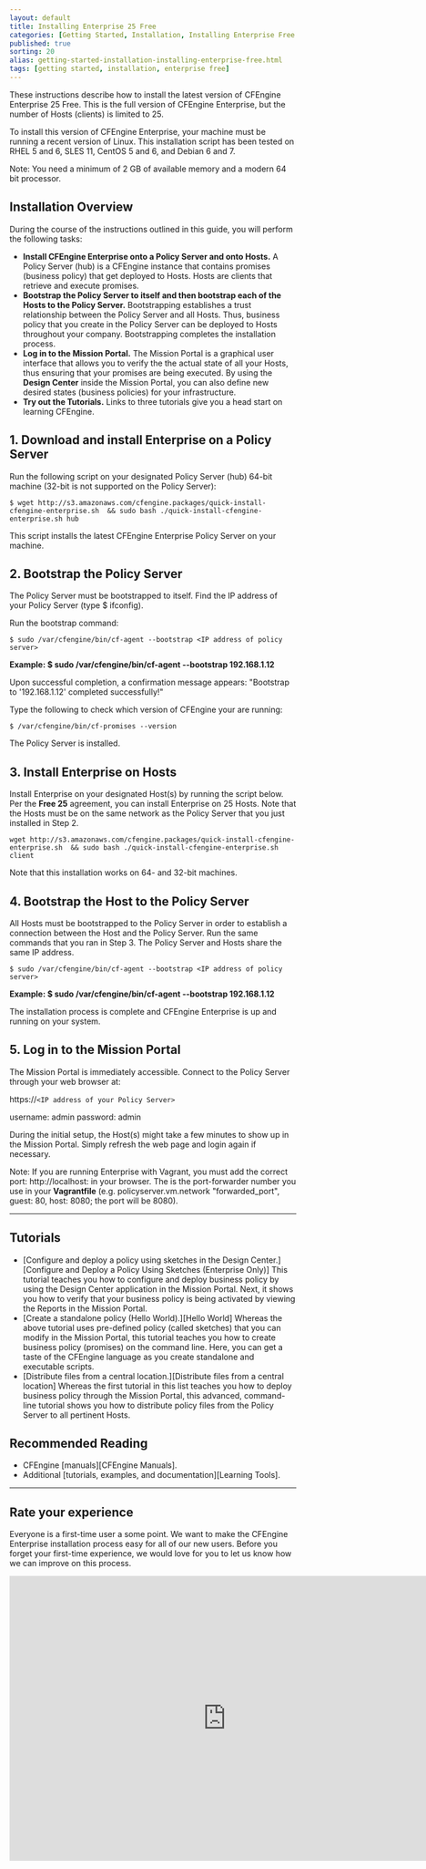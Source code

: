 ```yaml
---
layout: default
title: Installing Enterprise 25 Free
categories: [Getting Started, Installation, Installing Enterprise Free 25]
published: true
sorting: 20
alias: getting-started-installation-installing-enterprise-free.html
tags: [getting started, installation, enterprise free]
---
```


These instructions describe how to install the latest version of CFEngine Enterprise 25 Free. This is the full
version of CFEngine Enterprise, but the number of Hosts (clients) is limited to 25. 

To install this version of CFEngine Enterprise, your machine must be running a recent version of Linux.
This installation script has been tested on RHEL 5 and 6, SLES 11, CentOS 5 and 6, and Debian 6 and 7.

Note: You need a minimum of 2 GB of available memory and a modern 64 bit processor.

## Installation Overview

During the course of the instructions outlined in this guide, you will perform the following tasks:

* **Install CFEngine Enterprise onto a Policy Server and onto Hosts.** 
A Policy Server (hub) is a CFEngine instance that contains promises (business policy) that get deployed to Hosts. 
Hosts are clients that retrieve and execute promises. 
* **Bootstrap the Policy Server to itself and then bootstrap each of the Hosts to the Policy Server.** Bootstrapping establishes a trust relationship between the Policy Server 
and all Hosts. Thus, business policy that you create in the Policy Server can be deployed to Hosts throughout your company. 
Bootstrapping completes the installation process.
* **Log in to the Mission Portal.** The Mission Portal is a graphical user interface that allows you to verify the 
the actual state of all your Hosts, thus ensuring that your promises are being executed. By using the **Design Center** inside the Mission Portal, you 
can also define new desired states (business policies) for your infrastructure. 
* **Try out the Tutorials.** Links to three tutorials give you a head start on learning CFEngine.


## 1. Download and install Enterprise on a Policy Server

Run the following script on your designated Policy Server (hub) 64-bit machine (32-bit is not supported on the Policy Server):

```
$ wget http://s3.amazonaws.com/cfengine.packages/quick-install-cfengine-enterprise.sh  && sudo bash ./quick-install-cfengine-enterprise.sh hub
```

This script installs the latest CFEngine Enterprise Policy Server on your machine. 

## 2. Bootstrap the Policy Server 

The Policy Server must be bootstrapped to itself. Find the IP address of your Policy Server (type $ ifconfig).

Run the bootstrap command:

```
$ sudo /var/cfengine/bin/cf-agent --bootstrap <IP address of policy server>
```

**Example: $ sudo /var/cfengine/bin/cf-agent --bootstrap 192.168.1.12**

Upon successful completion, a confirmation message appears: "Bootstrap to '192.168.1.12' completed successfully!"

Type the following to check which version of CFEngine your are running:

```
$ /var/cfengine/bin/cf-promises --version
```

The Policy Server is installed.

## 3. Install Enterprise on Hosts
 
Install Enterprise on your designated Host(s) by running the script below. Per the **Free 25** agreement, you can 
install Enterprise on 25 Hosts. Note that the Hosts must be 
on the same network as the Policy Server that you just installed in Step 2. 

```
wget http://s3.amazonaws.com/cfengine.packages/quick-install-cfengine-enterprise.sh  && sudo bash ./quick-install-cfengine-enterprise.sh client
```

Note that this installation works on 64- and 32-bit machines.

## 4. Bootstrap the Host to the Policy Server

All Hosts must be bootstrapped to the Policy Server in order to establish a connection between the Host and
the Policy Server. Run the same commands that you ran in Step 3. The Policy Server and Hosts share the same IP address.

```
$ sudo /var/cfengine/bin/cf-agent --bootstrap <IP address of policy server>
```

**Example: $ sudo /var/cfengine/bin/cf-agent --bootstrap 192.168.1.12**

The installation process is complete and CFEngine Enterprise is up and running on your system.

## 5. Log in to the Mission Portal

The Mission Portal is immediately accessible. Connect to the Policy Server
through your web browser at: 

https://`<IP address of your Policy Server>`

username: admin
password: admin

During the initial setup, the Host(s) might take a few minutes to show up in the Mission Portal. Simply refresh the web page 
and login again if necessary.

Note: If you are running Enterprise with Vagrant, you must add the 
correct port: http://localhost:<port> in your browser.  The <port> is the port-forwarder 
number you use in your **Vagrantfile** (e.g. policyserver.vm.network "forwarded_port", guest: 80, host: 8080; the port will be 8080).

<hr>

## Tutorials

* [Configure and deploy a policy using sketches in the Design Center.][Configure and Deploy a Policy Using Sketches (Enterprise Only)] This tutorial 
teaches you how to configure and deploy business policy by using the Design Center application in the Mission Portal. Next, it shows you how to verify 
that your business policy is being activated by viewing the Reports in the Mission Portal.
* [Create a standalone policy (Hello World).][Hello World] Whereas the above tutorial uses pre-defined policy (called sketches) that you can modify in the Mission Portal, this 
tutorial teaches you how to create business policy (promises) on the command line. Here, you 
can get a taste of the CFEngine language as you create standalone and executable scripts.
* [Distribute files from a central location.][Distribute files from a central location] Whereas the first tutorial in this list teaches you how to deploy business policy 
through the Mission Portal, this advanced, command-line tutorial shows you how to distribute policy files from the Policy Server to all pertinent Hosts. 

## Recommended Reading

* CFEngine [manuals][CFEngine Manuals].
* Additional [tutorials, examples, and documentation][Learning Tools].

<hr>

## Rate your experience

Everyone is a first-time user a some point. We want to make the CFEngine Enterprise installation process easy for all of our new users. 
Before you forget your first-time experience, we would love for you to let us know how we can improve on this process.

<iframe src="https://docs.google.com/forms/d/1-D5ny2_5HDmPBpRR69aZeC-dVY08VlDouCsdGXBCnyc/viewform?embedded=true" width="760" height="500" frameborder="0" marginheight="0" marginwidth="0">Loading...</iframe>
